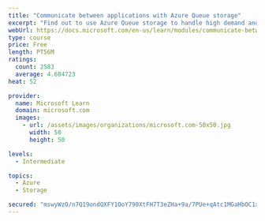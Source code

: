 ```yaml
---
title: "Communicate between applications with Azure Queue storage"
excerpt: "Find out to use Azure Queue storage to handle high demand and improve resilience in your distributed applications."
webUrl: https://docs.microsoft.com/en-us/learn/modules/communicate-between-apps-with-azure-queue-storage/
type: course
price: Free
length: PT56M
ratings:
  count: 2583
  average: 4.604723
heat: 52

provider:
  name: Microsoft Learn
  domain: microsoft.com
  images:
    - url: /assets/images/organizations/microsoft.com-50x50.jpg
      width: 50
      height: 50

levels:
  - Intermediate

topics:
  - Azure
  - Storage

secured: "mswyWzO/n7Q19ondQXFY1OoY790XtFH7T3eZHa+9a/7PUe+qAtc1MGaHbOC1xZRYuK5vYN+NukplUqE8DrcXVr5qi1VEPdPjPHHE0JvdcFXHtqAkNXwXxDPeJTc/mAIbanuMGRH+4U6H10OJu25AbreVAmDfhKsPmRsicIfIkoKqr+/Tb0dHlOGwWmgbk1jdmv/mmiVMHiExdXHqXLgdcei7sfNT3uGG6hMXzye2ke0gB2fEtzeXX06GLtKkReLIGN1wf2X6SuhRz28jV3c8GceU+jBBhdUSxdWrILjYyFqCuutNfmnmUBvz2oOf1SiBhbyz/QKtVafqZVGf1IBwhRUkxe0wowwLZLRN15/kjmDFtYUu84U5yvcVPLBBy2GIbONPv1tU3IlnpIDqfJHG1IcCSkr4UkdJWeyOU1oxgpg=;oJSFdtV6es/XF+pS/ZO8QA=="
---
```


